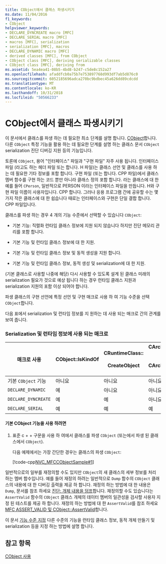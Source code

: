 ```yaml
---
title: CObject에서 클래스 파생시키기
ms.date: 11/04/2016
f1_keywords:
- CObject
helpviewer_keywords:
- DECLARE_DYNCREATE macro [MFC]
- DECLARE_SERIAL macro [MFC]
- macros [MFC], serialization
- serialization [MFC], macros
- DECLARE_DYNAMIC macro [MFC]
- derived classes [MFC], from CObject
- CObject class [MFC], deriving serializable classes
- CObject class [MFC], deriving from
ms.assetid: 5ea4ea41-08b5-4bd8-b247-c5de8c152a27
ms.openlocfilehash: afaddfcb0a75b7e753897768d993df7ab5d876c0
ms.sourcegitcommit: 6052185696adca270bc9bdbec45a626dd89cdcdd
ms.translationtype: MT
ms.contentlocale: ko-KR
ms.lasthandoff: 10/31/2018
ms.locfileid: "50566233"
---
```

# <a name="deriving-a-class-from-cobject"></a>CObject에서 클래스 파생시키기

이 문서에서 클래스를 파생 하는 데 필요한 최소 단계를 설명 합니다. [CObject](../mfc/reference/cobject-class.md)합니다. 다른 `CObject` 특정 기능을 활용 하는 데 필요한 단계를 설명 하는 클래스 문서 `CObject` serialization 진단 디버깅 지원 등의 기능입니다.

토론에 `CObject`, 용어 "인터페이스" 파일과 "구현 파일" 자주 사용 됩니다. 인터페이스 파일 (라고도 하는 헤더 파일 또는 합니다. H 파일)는 클래스 선언 및 클래스를 사용 하는 데 필요한 기타 정보를 포함 합니다. 구현 파일 (또는 합니다. CPP 파일)에서 클래스 멤버 함수를 구현 하는 코드 뿐만 아니라 클래스 정의 포함 합니다. 라는 클래스에 대 한 예를 들어 `CPerson`, 일반적으로 PERSON 이라는 인터페이스 파일을 만듭니다. H와 구현 파일 이름이 사용자입니다. CPP 합니다. 그러나 응용 프로그램 간에 공유할 수는 몇 가지 작은 클래스에 대 한 쉽습니다 때로는 인터페이스와 구현은 단일 결합 합니다. CPP 파일입니다.

클래스를 파생 하는 경우 4 개의 기능 수준에서 선택할 수 있습니다 `CObject`:

- 기본 기능: 직렬화 런타임 클래스 정보에 지원 되지 않습니다 하지만 진단 메모리 관리를 포함 합니다.

- 기본 기능 및 런타임 클래스 정보에 대 한 지원.

- 기본 기능 및 런타임 클래스 정보 및 동적 생성을 지원 합니다.

- 기본 기능 및 런타임 클래스 정보, 동적 생성 및 serialization에 대 한 지원.

(기본 클래스로 사용할 나중에 해당) 다시 사용할 수 있도록 설계 된 클래스 미래의 serialization 필요가 것으로 예상 됩니다 하는 경우 런타임 클래스 지원과 serialization 지원의 포함 이상 되어야 합니다.

파생 클래스의 구현 선언에 특정 선언 및 구현 매크로 사용 하 여 기능 수준을 선택 `CObject`합니다.

다음 표에서 serialization 및 런타임 정보를 지 원하는 데 사용 되는 매크로 간의 관계를 보여 줍니다.

### <a name="macros-used-for-serialization-and-run-time-information"></a>Serialization 및 런타임 정보에 사용 되는 매크로

|매크로 사용|CObject::IsKindOf|CRuntimeClass::<br /><br /> CreateObject|CArchive::operator >><br /><br /> CArchive::operator <<|
|----------------|-----------------------|--------------------------------------|-------------------------------------------------------|
|기본 `CObject` 기능|아니요|아니요|아니요|
|`DECLARE_DYNAMIC`|예|아니요|아니요|
|`DECLARE_DYNCREATE`|예|예|아니요|
|`DECLARE_SERIAL`|예|예|예|

#### <a name="to-use-basic-cobject-functionality"></a>기본 CObject 기능을 사용 하려면

1. 표준 c + + 구문을 사용 하 여에서 클래스를 파생 `CObject` (또는에서 파생 된 클래스에서 `CObject`).

   다음 예제에서는 가장 간단한 경우는 클래스의 파생 `CObject`:

   [!code-cpp[NVC_MFCCObjectSample#1](../mfc/codesnippet/cpp/deriving-a-class-from-cobject_1.h)]

일반적으로의 일부를 재정의할 수도 있지만 `CObject`의 새 클래스의 세부 정보를 처리 하는 멤버 함수입니다. 예를 들어 재정의 하려는 일반적으로 `Dump` 함수의 `CObject` 클래스의 내용에 대 한 디버깅 출력을 제공 하 합니다. 재정의 하는 방법에 대 한 내용은 `Dump`, 문서를 참조 하세요 [진단: 개체 내용을 덤프](/previous-versions/visualstudio/visual-studio-2010/sc15kz85)합니다. 재정의할 수도 있습니다는 `AssertValid` 함수의 `CObject` 클래스 개체의 데이터 멤버의 일관성을 검사할 사용자 지정 된 테스트를 제공 하 합니다. 재정의 하는 방법에 대 한 `AssertValid`를 참조 하세요 [MFC ASSERT_VALID 및 CObject::AssertValid](/previous-versions/visualstudio/visual-studio-2010/38z04tfa)합니다.

이 문서 [기능 수준 지정](../mfc/specifying-levels-of-functionality.md) 다른 수준의 기능을 런타임 클래스 정보, 동적 개체 만들기 및 serialization 등을 지정 하는 방법에 설명 합니다.

## <a name="see-also"></a>참고 항목

[CObject 사용](../mfc/using-cobject.md)

